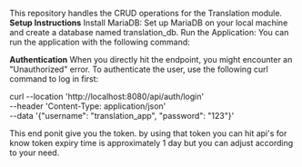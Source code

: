 This repository handles the CRUD operations for the Translation module.
**Setup Instructions**
  Install MariaDB: Set up MariaDB on your local machine and create a database named translation_db.
  Run the Application: You can run the application with the following command:

**Authentication**
When you directly hit the endpoint, you might encounter an "Unauthorized" error. To authenticate the user, use the following curl command to log in first:

curl --location 'http://localhost:8080/api/auth/login' \
--header 'Content-Type: application/json' \
--data '{"username": "translation_app", "password": "123"}'

This end ponit give you the token. by using that token you can hit api's for know token expiry time is approximately 1 day but you can adjust according to your need.

    
